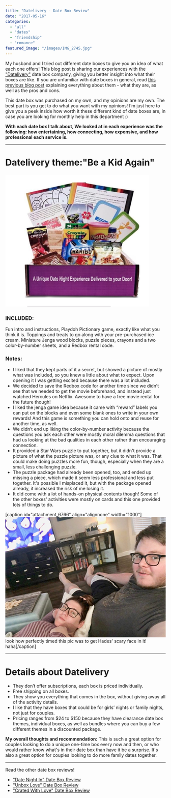 ```yaml
---
title: "Datelivery - Date Box Review"
date: "2017-05-16"
categories: 
  - "all"
  - "dates"
  - "friendship"
  - "romance"
featured_image: "/images/IMG_2745.jpg"
---
```


My husband and I tried out different date boxes to give you an idea of what each one offers! This blog post is sharing our experiences with the ["Datelivery"](https://www.datelivery.com/date-night-boxes/) date box company, giving you better insight into what their boxes are like. If you are unfamiliar with date boxes in general, read [this previous blog post](https://freshlymarried.com/what-you-should-know-about-date-boxes/) explaining everything about them - what they are, as well as the pros and cons.

This date box was purchased on my own, and my opinions are my own. The best part is you get to do what you want with my opinions! I’m just here to give you a peek inside how worth it these different kind of date boxes are, in case you are looking for monthly help in this department :)

**With each date box I talk about, We looked at in each experience was the following: how entertaining, how connecting, how expensive, and how professional each service is.**

* * *

# Datelivery theme:"Be a Kid Again"

### ![date night boxes, date boxes, datelivery date boxes, datelivery, datelivery review, date box review, are date boxes worth it, are date boxes fun, date boxes for couples, creative dates for couples, creative date night boxes for couples, best date boxes, date box recommendations, newlyweds, newlywed life, creative date ideas](/images/Screen-Shot-2017-05-16-at-12.57.57-PM.png)

### **INCLUDED:**

Fun intro and instructions, Playdoh Pictionary game, exactly like what you think it is. Toppings and treats to go along with your pre-purchased ice cream. Miniature Jenga wood blocks, puzzle pieces, crayons and a two color-by-number sheets, and a Redbox rental code.

### **Notes:**

- I liked that they kept parts of it a secret, but showed a picture of mostly what was included, so you knew a little about what to expect. Upon opening it I was getting excited because there was a lot included.
- We decided to save the Redbox code for another time since we didn’t see that we needed to get the movie beforehand, and instead just watched Hercules on Netflix. Awesome to have a free movie rental for the future though!
- I liked the jenga game idea because it came with “reward” labels you can put on the blocks and even some blank ones to write in your own rewards! And this game is something you can hold onto and reuse for another time, as well.
- We didn’t end up liking the color-by-number activity because the questions you ask each other were mostly moral dilemma questions that had us looking at the bad qualities in each other rather than encouraging connection.
- It provided a Star Wars puzzle to put together, but it didn't provide a picture of what the puzzle picture was, or any clue to what it was. That could make doing puzzles more fun, though, especially when they are a small, less challenging puzzle.
- The puzzle package had already been opened, too, and ended up missing a piece, which made it seem less professional and less put together. It's possible I misplaced it, but with the package opened already, it increased the risk of me losing it.
- It did come with a lot of hands-on physical contents though! Some of the other boxes' activities were mostly on cards and this one provided lots of things to do.

\[caption id="attachment\_6766" align="alignnone" width="1000"\]![date night boxes, date boxes, datelivery date boxes, datelivery, datelivery review, date box review, are date boxes worth it, are date boxes fun, date boxes for couples, creative dates for couples, creative date night boxes for couples, best date boxes, date box recommendations, newlyweds, newlywed life, creative date ideas](/images/IMG_1727.jpg) look how perfectly timed this pic was to get Hades' scary face in it! haha\[/caption\]

* * *

# Details about Datelivery

- They don’t offer subscriptions, each box is priced individually.
- Free shipping on all boxes.
- They show you everything that comes in the box, without giving away all of the activity details.
- I like that they have boxes that could be for girls’ nights or family nights, not just for couples.
- Pricing ranges from $24 to $150 because they have clearance date box themes, individual boxes, as well as bundles where you can buy a few different themes in a discounted package.

**My overall thoughts and recommendation:** This is such a great option for couples looking to do a unique one-time box every now and then, or who would rather know what's in their date box than have it be a surprise. It's also a great option for couples looking to do more family dates together.

* * *

Read the other date box reviews!

- ["Date Night In" Date Box Review](https://freshlymarried.com/date-night-in-date-box-review/)
- ["Unbox Love" Date Box Review](https://freshlymarried.com/unbox-love-date-box-review/)
- ["Crated With Love" Date Box Review](https://freshlymarried.com/crated-with-love-date-box-review/)
